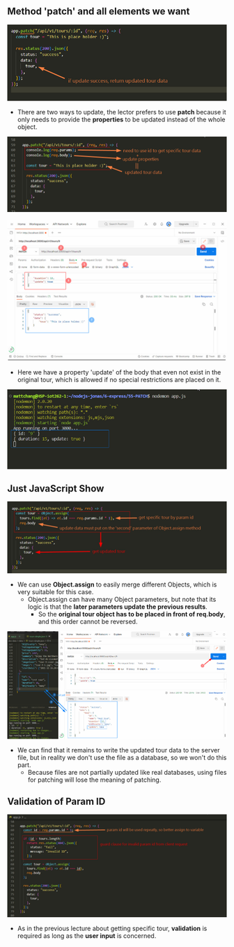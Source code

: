 ## **Method 'patch' and all elements we want**

![Alt basic frame of patch router](pic/bandicam%202022-10-16%2004-27-43-940.jpg)

- There are two ways to update, the lector prefers to use **patch** because it only needs to provide the **properties** to be updated instead of the whole object.

![Alt check with console](pic/bandicam%202022-10-16%2004-01-34-122.jpg)

![Alt postman with param id and body update properties](pic/bandicam%202022-10-16%2004-03-39-958.jpg)

- Here we have a property 'update' of the body that even not exist in the original tour, which is allowed if no special restrictions are placed on it.

![Alt console result](pic/bandicam%202022-10-16%2004-03-58-484.jpg)

## **Just JavaScript Show**

![Alt write updated tour directly](pic/bandicam%202022-10-16%2004-09-30-931.jpg)

- We can use **Object.assign** to easily merge different Objects, which is very suitable for this case.
  - Object.assign can have many Object parameters, but note that its logic is that the **later parameters update the previous results**.
    - So the **original tour object has to be placed in front of req.body**, and this order cannot be reversed.

![Alt postman send again](pic/bandicam%202022-10-16%2004-13-10-614.jpg)

- We can find that it remains to write the updated tour data to the server file, but in reality we don't use the file as a database, so we won't do this part.
  - Because files are not partially updated like real databases, using files for patching will lose the meaning of patching.

## **Validation of Param ID**

![Alt add guard clause for invalid param](pic/bandicam%202022-10-16%2004-23-47-643.jpg)

- As in the previous lecture about getting specific tour, **validation** is required as long as the **user input** is concerned.
